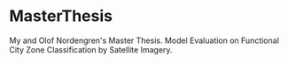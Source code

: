 # MasterThesis
My and Olof Nordengren's Master Thesis. Model Evaluation on Functional City Zone Classification by Satellite Imagery.
